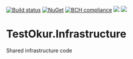 [![Build status](https://ci.appveyor.com/api/projects/status/wpfrrrjymjkmo53y?svg=true)](https://ci.appveyor.com/project/NazmiAltun/testokur-infrastructure)
[![NuGet](https://img.shields.io/nuget/v/TestOkur.Infrastructure.svg)](https://www.nuget.org/packages/TestOkur.Infrastructure/)
[![BCH compliance](https://bettercodehub.com/edge/badge/NazmiAltun/TestOkur.Infrastructure?branch=master)](https://bettercodehub.com/)
[![](https://sonarcloud.io/api/project_badges/measure?project=NazmiAltun_TestOkur.Infrastructure&metric=alert_status)](https://sonarcloud.io/project/issues?id=NazmiAltun_TestOkur.Infrastructure&resolved=false&types=alert_status) 
[![](https://sonarcloud.io/api/project_badges/measure?project=NazmiAltun_TestOkur.Infrastructure&metric=code_smells)](https://sonarcloud.io/project/issues?id=NazmiAltun_TestOkur.Infrastructure&resolved=false&types=CODE_SMELL) 

# TestOkur.Infrastructure

Shared infrastructure code
